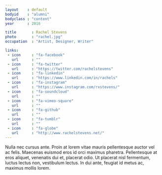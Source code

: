 ```yaml
---
layout    : default
bodyid    : "alumni"
bodyclass : "content"
year      : 2016

title       : Rachel Stevens
photo       : "rachel.jpg"
occupation  : "Artist, Designer, Writer"

links:
 - icon     : "fa-facebook"
   url      : ""
 - icon     : "fa-twitter"
   url      : "https://twitter.com/rachelstevens"
 - icon     : "fa-linkedin"
   url      : "https://www.linkedin.com/in/rachels"
 - icon     : "fa-instagram"
   url      : "https://www.instagram.com/rxstevens/"
 - icon     : "fa-soundcloud"
   url      : ""
 - icon     : "fa-vimeo-square"
   url      : ""
 - icon     : "fa-github"
   url      : ""
 - icon     : "fa-tumblr"
   url      : ""
 - icon     : "fa-globe"
   url      : "http://www.rachelstevens.net/"
---
```


Nulla nec cursus ante. Proin at lorem vitae mauris pellentesque auctor vel ac felis. Maecenas euismod eros id orci maximus pharetra. Pellentesque at eros aliquet, venenatis dui et, placerat odio. Ut placerat nisl fermentum, luctus lectus non, vestibulum lectus. In dui ante, feugiat id metus ac, maximus mollis lorem.